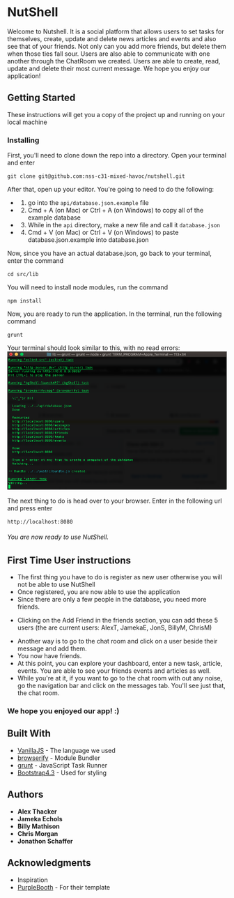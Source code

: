 # NutShell

Welcome to Nutshell. It is a social platform that allows users to set tasks for themselves, create, update and delete news articles and events and also see that of your friends. Not only can you add more friends, but delete them when those ties fall sour. Users are also able to communicate with one another through the ChatRoom we created. Users are able to create, read, update and delete their most current message. We hope you enjoy our application!

## Getting Started

These instructions will get you a copy of the project up and running on your local machine

### Installing

First, you'll need to clone down the repo into a directory. Open your terminal and enter

```
git clone git@github.com:nss-c31-mixed-havoc/nutshell.git
```

After that, open up your editor. You're going to need to do the following:
+ 1. go into the `api/database.json.example` file  
+ 2. Cmd + A (on Mac) or Ctrl + A (on Windows) to copy all of the example database
+ 3. While in the `api` directory, make a new file and call it `database.json`
+ 4. Cmd + V (on Mac) or Ctrl + V (on Windows) to paste database.json.example into database.json

Now, since you have an actual database.json, go back to your terminal, enter the command

```
cd src/lib
```

You will need to install node modules, run the command

```
npm install
```

Now, you are ready to run the application. In the terminal, run the following command

```
grunt
```

Your terminal should look similar to this, with no read errors: 
![grunt example](./exampleRun.png)

The next thing to do is head over to your browser. Enter in the following url and press enter 
```
http://localhost:8080
```

###### You are now ready to use NutShell. 


## First Time User instructions
* The first thing you have to do is register as new user otherwise you will not be able to use NutShell
* Once registered, you are now able to use the application
* Since there are only a few people in the database, you need more friends.
+ Clicking on the Add Friend in the friends section, you can add these 5 users (the are current users: AlexT, JamekaE, JonS, BillyM, ChrisM)
* Another way is to go to the chat room and click on a user beside their message and add them. 
* You now have friends. 
* At this point, you can explore your dashboard, enter a new task, article, events. You are able to see your friends events and articles as well. 
* While you're at it, if you want to go to the chat room with out any noise, go the navigation bar and click on the messages tab. You'll see just that, the chat room. 


### We hope you enjoyed our app! :)


## Built With

* [VanillaJS](http://es6-features.org/#Constants) - The language we used
* [browserify](http://browserify.org/) - Module Bundler
* [grunt](https://gruntjs.com/) - JavaScript Task Runner
* [Bootstrap4.3](https://getbootstrap.com/) - Used for styling



## Authors

* **Alex Thacker** 
* **Jameka Echols** 
* **Billy Mathison** 
* **Chris Morgan** 
* **Jonathon Schaffer** 



## Acknowledgments

* Inspiration
* [PurpleBooth](https://gist.githubusercontent.com/PurpleBooth/109311bb0361f32d87a2/raw/8254b53ab8dcb18afc64287aaddd9e5b6059f880/README-Template.md) - For their template
